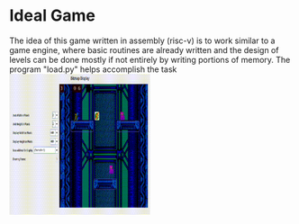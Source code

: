 # Ideal Game

The idea of this game written in assembly (risc-v) is to work similar to a game engine, where basic routines are already written and the design of levels can be done mostly if not entirely by writing portions of memory. The program "load.py"
helps accomplish the task
<img src="https://github.com/4tila/Ideal_Game/blob/main/video/ideal_game.gif" width="250" height="250" />
